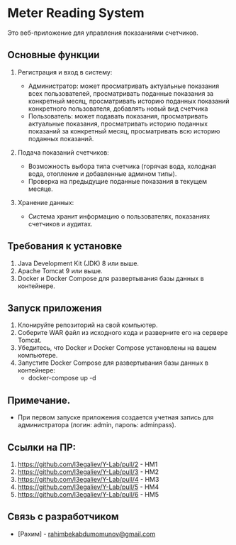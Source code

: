 # Meter Reading System

Это веб-приложение для управления показаниями счетчиков.

## Основные функции

1. Регистрация и вход в систему:
   - Администратор: может просматривать актуальные показания всех пользователей, просматривать поданные показания за конкретный месяц, просматривать историю поданных показаний конкретного пользователя, добавлять новый вид счетчика
   - Пользователь: может подавать показания, просматривать актуальные показания, просматривать историю поданных показаний за конкретный месяц, просматривать всю историю поданных показаний.

2. Подача показаний счетчиков:
   - Возможность выбора типа счетчика (горячая вода, холодная вода, отопление и добавленные админом типы).
   - Проверка на предыдущие поданные показания в текущем месяце.

3. Хранение данных:
   - Система хранит информацию о пользователях, показаниях счетчиков и аудитах.

## Требования к установке

1. Java Development Kit (JDK) 8 или выше.
2. Apache Tomcat 9 или выше.
3. Docker и Docker Compose для развертывания базы данных в контейнере.

## Запуск приложения

1. Клонируйте репозиторий на свой компьютер.
2. Соберите WAR файл из исходного кода и разверните его на сервере Tomcat.
3. Убедитесь, что Docker и Docker Compose установлены на вашем компьютере.
4. Запустите Docker Compose для развертывания базы данных в контейнере:
   - docker-compose up -d

## Примечание.

- При первом запуске приложения создается учетная запись для администратора (логин: admin, пароль: adminpass).

## Ссылки на ПР:
1. https://github.com/l3egaliev/Y-Lab/pull/2 - HM1
2. https://github.com/l3egaliev/Y-Lab/pull/3 - HM2
3. https://github.com/l3egaliev/Y-Lab/pull/4 - HM3
4. https://github.com/l3egaliev/Y-Lab/pull/5 - HM4
5. https://github.com/l3egaliev/Y-Lab/pull/6 - HM5
## Связь с разработчиком

- [Рахим] - rahimbekabdumomunov@gmail.com

